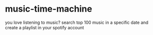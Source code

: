 # music-time-machine
you love listening to music? search top 100 music in a specific date and create a playlist in your spotify account
